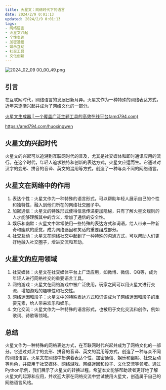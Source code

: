 ```yaml
---
title: 火星文：网络时代下的语言
date: 2024/2/9 0:01:13
updated: 2024/2/9 0:01:13
tags:
- 网络语言
- 火星文兴起
- 个性表达
- 加密通信
- 娱乐互动
- 社交工具
- 文化创新
---
```



<img src="https://static.amd794.com/blog/images/2024_02_09 00_00_49.png@blog" title="2024_02_09 00_00_49.png" alt="2024_02_09 00_00_49.png"/>

## 引言

在互联网时代，网络语言的发展日新月异。火星文作为一种特殊的网络表达方式，近年来逐渐兴起并成为了网络文化的一部分。

[火星文生成器 | 一个覆盖广泛主题工具的高效在线平台(amd794.com)](https://amd794.com/huoxingwen)

https://amd794.com/huoxingwen

## 火星文的兴起时代 

火星文的兴起可以追溯到互联网时代的普及，尤其是社交媒体和即时通讯应用的流行。在这个时代，年轻人追求独特和创新的表达方式，火星文应运而生。它通过对汉字的变形、拼音的音译、英文的混用等方式，创造了一种与众不同的网络语言。

## 火星文在网络中的作用

1.  表达个性：火星文作为一种特殊的语言形式，可以帮助年轻人展示自己的个性和独特性，融入到他们所在的网络社交圈子中。
1.  加密通信：火星文的特殊形式使得信息传递更加隐秘，只有了解火星文规则的人才能够理解其中的含义，增加了通信的安全性。
1.  娱乐和幽默：火星文中常常使用一些特殊的表达方式和词语，给人带来一种新奇和幽默的感觉，成为网络迷因和笑话的重要组成部分。
1.  社交互动：火星文在网络社交中起到了一种特殊的沟通方式，可以帮助人们更好地融入社交圈子，增进交流和互动。

## 火星文的应用领域

1.  社交媒体：火星文在社交媒体平台上广泛应用，如微博、微信、QQ等，成为年轻人进行网络社交的重要语言工具。
1.  网络游戏：火星文在网络游戏中被广泛使用，玩家之间可以用火星文进行交流，增加游戏的趣味性和社交性。
1.  网络迷因和段子：火星文中的特殊表达方式和词语成为了网络迷因和段子的重要元素，给人带来欢乐和娱乐。
1.  文化交流：火星文作为一种特殊的语言形式，也被用于文化交流和创作，例如歌词、诗歌等领域。


## 总结

火星文作为一种特殊的网络表达方式，在互联网时代兴起并成为了网络文化的一部分。它通过对汉字的变形、拼音的音译、英文的混用等方式，创造了一种与众不同的网络语言。火星文在网络中扮演着表达个性、加密通信、娱乐和幽默、社交互动等角色，并应用于社交媒体、网络游戏、网络迷因和段子、文化交流等领域。通过Python示例，我们展示了火星文的转换过程。希望本文能够帮助读者更好地了解火星文的起源和应用，并欢迎大家在网络交流中尝试使用火星文，创造属于自己的网络语言风格。


